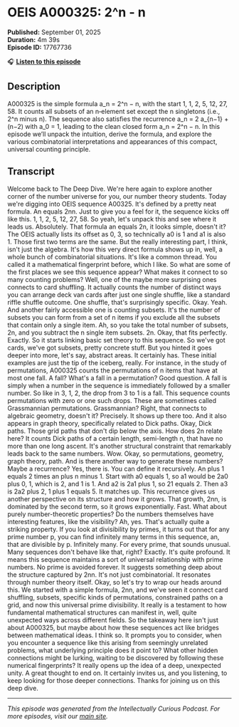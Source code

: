 # OEIS A000325: 2^n - n

**Published:** September 01, 2025  
**Duration:** 4m 39s  
**Episode ID:** 17767736

🎧 **[Listen to this episode](https://intellectuallycurious.buzzsprout.com/2529712/episodes/17767736-oeis-a000325-2^n---n)**

## Description

A000325 is the simple formula a_n = 2^n − n, with the start 1, 1, 2, 5, 12, 27, 58. It counts all subsets of an n‑element set except the n singletons (i.e., 2^n minus n). The sequence also satisfies the recurrence a_n = 2 a_{n−1} + (n−2) with a_0 = 1, leading to the clean closed form a_n = 2^n − n. In this episode we’ll unpack the intuition, derive the formula, and explore the various combinatorial interpretations and appearances of this compact, universal counting principle.

## Transcript

Welcome back to The Deep Dive. We're here again to explore another corner of the number universe for you, our number theory students. Today we're digging into OEIS sequence A00325. It's defined by a pretty neat formula. An equals 2nn. Just to give you a feel for it, the sequence kicks off like this. 1, 1, 2, 5, 12, 27, 58. So yeah, let's unpack this and see where it leads us. Absolutely. That formula an equals 2n, it looks simple, doesn't it? The OEIS actually lists its offset as 0, 3, so technically a0 is 1 and a1 is also 1. Those first two terms are the same. But the really interesting part, I think, isn't just the algebra. It's how this very direct formula shows up in, well, a whole bunch of combinatorial situations. It's like a common thread. You called it a mathematical fingerprint before, which I like. So what are some of the first places we see this sequence appear? What makes it connect to so many counting problems? Well, one of the maybe more surprising ones connects to card shuffling. It actually counts the number of distinct ways you can arrange deck van cards after just one single shuffle, like a standard riffle shuffle outcome. One shuffle, that's surprisingly specific. Okay. Yeah. And another fairly accessible one is counting subsets. It's the number of subsets you can form from a set of n items if you exclude all the subsets that contain only a single item. Ah, so you take the total number of subsets, 2n, and you subtract the n single item subsets. 2n. Okay, that fits perfectly. Exactly. So it starts linking basic set theory to this sequence. So we've got cards, we've got subsets, pretty concrete stuff. But you hinted it goes deeper into more, let's say, abstract areas. It certainly has. These initial examples are just the tip of the iceberg, really. For instance, in the study of permutations, A000325 counts the permutations of n items that have at most one fall. A fall? What's a fall in a permutation? Good question. A fall is simply when a number in the sequence is immediately followed by a smaller number. So like in 3, 1, 2, the drop from 3 to 1 is a fall. This sequence counts permutations with zero or one such drops. These are sometimes called Grassmannian permutations. Grassmannian? Right, that connects to algebraic geometry, doesn't it? Precisely. It shows up there too. And it also appears in graph theory, specifically related to Dick paths. Okay, Dick paths. Those grid paths that don't dip below the axis. How does 2n relate here? It counts Dick paths of a certain length, semi-length n, that have no more than one long ascent. It's another structural constraint that remarkably leads back to the same numbers. Wow. Okay, so permutations, geometry, graph theory, path. And is there another way to generate these numbers? Maybe a recurrence? Yes, there is. You can define it recursively. An plus 1 equals 2 times an plus n minus 1. Start with a0 equals 1, so a1 would be 2a0 plus 0, 1, which is 2, and 1 is 1. And a2 is 2a1 plus 1, so 21 equals 2. Then a3 is 2a2 plus 2, 1 plus 1 equals 5. It matches up. This recurrence gives us another perspective on its structure and how it grows. That growth, 2nn, is dominated by the second term, so it grows exponentially. Fast. What about purely number-theoretic properties? Do the numbers themselves have interesting features, like the visibility? Ah, yes. That's actually quite a striking property. If you look at divisibility by primes, it turns out that for any prime number p, you can find infinitely many terms in this sequence, an, that are divisible by p. Infinitely many. For every prime, that sounds unusual. Many sequences don't behave like that, right? Exactly. It's quite profound. It means this sequence maintains a sort of universal relationship with prime numbers. No prime is avoided forever. It suggests something deep about the structure captured by 2nn. It's not just combinatorial. It resonates through number theory itself. Okay, so let's try to wrap our heads around this. We started with a simple formula, 2nn, and we've seen it connect card shuffling, subsets, specific kinds of permutations, constrained paths on a grid, and now this universal prime divisibility. It really is a testament to how fundamental mathematical structures can manifest in, well, quite unexpected ways across different fields. So the takeaway here isn't just about A000325, but maybe about how these sequences act like bridges between mathematical ideas. I think so. It prompts you to consider, when you encounter a sequence like this arising from seemingly unrelated problems, what underlying principle does it point to? What other hidden connections might be lurking, waiting to be discovered by following these numerical fingerprints? It really opens up the idea of a deep, unexpected unity. A great thought to end on. It certainly invites us, and you listening, to keep looking for those deeper connections. Thanks for joining us on this deep dive.

---
*This episode was generated from the Intellectually Curious Podcast. For more episodes, visit our [main site](https://intellectuallycurious.buzzsprout.com).*
